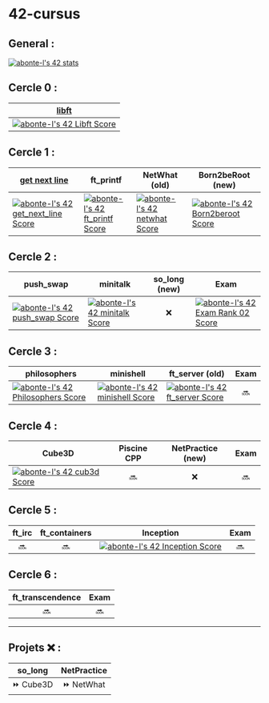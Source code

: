 # 42-cursus

## General :

[![abonte-l's 42 stats](https://badge42.vercel.app/api/v2/cl4ihoc5o006109joivmaaf1o/stats?cursusId=21&coalitionId=46)](https://github.com/JaeSeoKim/badge42)


## Cercle 0 :
  
| [libft](https://github.com/abonte-l/42-cercle_interieur/tree/42-libft) |
|-------|
| [![abonte-l's 42 Libft Score](https://badge42.vercel.app/api/v2/cl4ihoc5o006109joivmaaf1o/project/1619145)](https://github.com/JaeSeoKim/badge42) |

  
## Cercle 1 : 

| [get next line](https://github.com/abonte-l/42-cercle_interieur/tree/42-get_next_line) | ft_printf |  NetWhat (old)  | Born2beRoot (new) |
|---------------|-----------|-----------------|-------------------|
| [![abonte-l's 42 get_next_line Score](https://badge42.vercel.app/api/v2/cl4ihoc5o006109joivmaaf1o/project/1772622)](https://github.com/JaeSeoKim/badge42) | [![abonte-l's 42 ft_printf Score](https://badge42.vercel.app/api/v2/cl4ihoc5o006109joivmaaf1o/project/1803419)](https://github.com/JaeSeoKim/badge42) | [![abonte-l's 42 netwhat Score](https://badge42.vercel.app/api/v2/cl4ihoc5o006109joivmaaf1o/project/1638406)](https://github.com/JaeSeoKim/badge42) | [![abonte-l's 42 Born2beroot Score](https://badge42.vercel.app/api/v2/cl4ihoc5o006109joivmaaf1o/project/2386556)](https://github.com/JaeSeoKim/badge42) |
  
## Cercle 2 : 

| push_swap | minitalk |  so_long (new) | Exam |
|-----------|----------|:--------------:|------|
| [![abonte-l's 42 push_swap Score](https://badge42.vercel.app/api/v2/cl4ihoc5o006109joivmaaf1o/project/2428221)](https://github.com/JaeSeoKim/badge42) | [![abonte-l's 42 minitalk Score](https://badge42.vercel.app/api/v2/cl4ihoc5o006109joivmaaf1o/project/2448585)](https://github.com/JaeSeoKim/badge42) |     ❌    | [![abonte-l's 42 Exam Rank 02 Score](https://badge42.vercel.app/api/v2/cl4ihoc5o006109joivmaaf1o/project/2451783)](https://github.com/JaeSeoKim/badge42) |
  
## Cercle 3 :

| philosophers | minishell | ft_server (old) |  Exam  |
|--------------|-----------|-----------------|:------:|
|[![abonte-l's 42 Philosophers Score](https://badge42.vercel.app/api/v2/cl4ihoc5o006109joivmaaf1o/project/2462267)](https://github.com/JaeSeoKim/badge42) | [![abonte-l's 42 minishell Score](https://badge42.vercel.app/api/v2/cl4ihoc5o006109joivmaaf1o/project/2525418)](https://github.com/JaeSeoKim/badge42) | [![abonte-l's 42 ft_server Score](https://badge42.vercel.app/api/v2/cl4ihoc5o006109joivmaaf1o/project/2060769)](https://github.com/JaeSeoKim/badge42) | 🔜 |
  
## Cercle 4 : 

| Cube3D | Piscine CPP |  NetPractice (new)  | Exam |
|--------|:-----------:|:-------------------:|:------:|
| [![abonte-l's 42 cub3d Score](https://badge42.vercel.app/api/v2/cl4ihoc5o006109joivmaaf1o/project/2061202)](https://github.com/JaeSeoKim/badge42) | 🔜 |           ❌          | 🔜 |
  
## Cercle 5 : 

| ft_irc | ft_containers |  Inception  | Exam |
|:------:|:-------------:|-------------|:----:|
|  🔜 | 🔜 |[![abonte-l's 42 Inception Score](https://badge42.vercel.app/api/v2/cl4ihoc5o006109joivmaaf1o/project/2165037)](https://github.com/JaeSeoKim/badge42) | 🔜 |
  
## Cercle 6 : 

| ft_transcendence | Exam |
|:----------------:|:----:|
| 🔜 | 🔜 |
  
-------------------------------------  
  
## Projets ❌ :  
  
| so_long | NetPractice |
|:----------------:|:----:|
| ⏩ Cube3D | ⏩ NetWhat |
